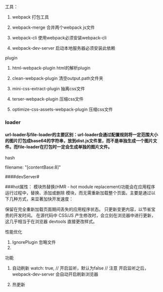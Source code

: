 工具：

1. webpack 
打包工具


2. webpack-merge
合并两个webpack js文件

3. webpack-cli 使用webpack必须安装webpack-cli

4. webpack-dev-server 启动本地服务器必须安装此依赖


plugin

1. html-webpack-plugin
html的解析plugin

2. clean-webpack-plugin
清空output.path文件夹

3. mini-css-extract-plugin
抽离css文件

4. terser-webpack-plugin 
压缩css文件

5. optimize-css-assets-webpack-plugin
压缩css文件


### loader

#### url-loader与file-loader的主要区别：url-loader会通过配置规则将一定范围大小的图片打包成base64的字符串，放到dist.js文件里，而不是单独生成一个图片文件。而file-loader在打包时一定会生成单独的图片文件。




hash

filename: "[contentBase:8]"


####devServer#

###hot属性：
模块热替换(HMR - hot module replacement)功能会在应用程序运行过程中，替换、添加或删除 模块，而无需重新加载整个页面。主要是通过以下几种方式，来显著加快开发速度：

保留在完全重新加载页面期间丢失的应用程序状态。
只更新变更内容，以节省宝贵的开发时间。
在源代码中 CSS/JS 产生修改时，会立刻在浏览器中进行更新，这几乎相当于在浏览器 devtools 直接更改样式。


性能优化 


1. IgnorePlugin 忽略文件
2. 


功能
1. 自动刷新
watch: true, // 开启监听，默认为false
// 注意 开启监听之后，webpack-dev-server 会自动开启刷新浏览器

2. 热更新
